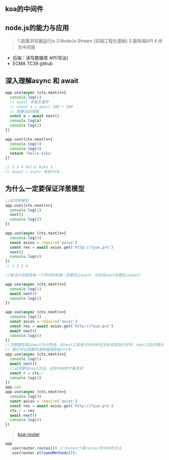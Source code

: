 ## koa的中间件

## node.js的能力与应用
> 1.脱离浏览器运行js
> 2.NodeJs Stream (前端工程化基础)
> 3.服务端API
> 4.作为中间层

- 后端：读写数据库 API(写出)
- ECMA TC39 github

## 深入理解async 和 await

```js
app.use(async (ctx,next)=>{
  console.log(1)
  // await 求值关键字 
  // const a = await 100 * 100
  // 阻塞当前线程
  const a = await next()
  console.log(a)
  console.log(2)
})

app.use((ctx,next)=>{
  console.log(3)
  console.log(4)
  return 'hello kiko'
})

// 1 3 4 hello kiko 2
// await / async 来自于c#
```

## 为什么一定要保证洋葱模型

```js
//非洋葱模型
app.use((ctx,next)=>{
  console.log(1)
  next()
  console.log(2)
})

app.use(async (ctx,next)=>{
  console.log(3)
  const axios = require('axios')
  const res = await axios.get('http://7yue.pro')
  next()
  console.log(4)
})
// 1 3 2 4

//解决方法就是每一个中间件前面一定要加上async 并且在next前面加上await

app.use(async (ctx,next)=>{
  console.log(1)
  await next()
  console.log(2)
})

app.use(async (ctx,next)=>{
  console.log(3)
  const axios = require('axios')
  const res = await axios.get('http://7yue.pro')
  await next()
  console.log(4)
})
//洋葱模型是以next为分界线，在next之前表示中间件还没有全部执行完毕，next之后的表示中间件执行完成
// 我们可以把要传递的值保存在ctx中
app.use(async (ctx,next)=>{
  console.log(1)
  await next()
  //必须要在next之后，这样中间件才算走完
  const r = ctx.r
  console.log(2)
})
app.use
app.use(async (ctx,next)=>{
  console.log(3)
  const axios = require('axios')
  const res = await axios.get('http://7yue.pro')
  ctx.r = res
  await next()
  console.log(4)
})
```

> [koa-router](https://www.npmjs.com/package/koa-router)
```js
app
  .use(router.routes()) //routes()是router的中间件方法
  .use(router.allowedMethods());
```